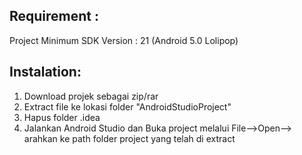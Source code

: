 ## Requirement :

Project Minimum SDK Version : 21 (Android 5.0 Lolipop)


## Instalation: 

1. Download projek sebagai zip/rar
2. Extract file ke lokasi folder "AndroidStudioProject"
3. Hapus folder .idea
4. Jalankan Android Studio dan Buka project melalui File-->Open--> arahkan ke path folder project yang telah di extract

